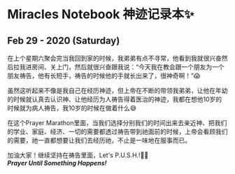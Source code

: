 # Miracles Notebook 神迹记录本✨

## Feb 29 - 2020 (Saturday)

在上个星期六聚会完当我回到家的时候，我弟弟有点不寻常，他看到我就很兴奋然后拉我进房间、关上门，然后就很兴奋跟我说：“今天我在教会跟一个朋友为一个朋友祷告，他有长短手，祷告的时候他的手就长出来了，很神奇啊！”😱

虽然这听起来不像是我自己在经历神迹，但上帝在不断的带领我弟弟，让他在年幼的时候就认真去认识神、让他经历为人祷告得着医治的神迹，我都在想他10岁的时候就为病人祷告，我10岁的时候在做着什么😅

在这个Prayer Marathon里面，当我们选择分别我们的时间出来去亲近神、把我们的学业、家庭、经济、一切的需要都透过祷告带到祂面前的时候，上帝会看顾我们的需要，祂一直都想要让我们去经历祂，不止是一味地在服事而已。

加油大家！继续坚持在祷告里面，Let's P.U.S.H.!🙏🏼<br>
***Prayer Until Something Happens!***
